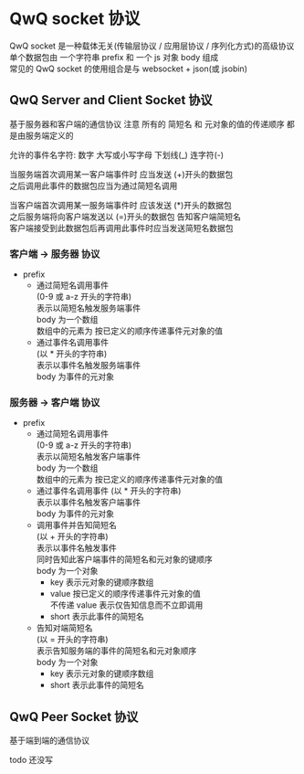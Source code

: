 # QwQ socket 协议

QwQ socket 是一种载体无关(传输层协议 / 应用层协议 / 序列化方式)的高级协议  
单个数据包由 一个字符串 prefix 和 一个 js 对象 body 组成  
常见的 QwQ socket 的使用组合是与 websocket + json(或 jsobin)

## QwQ Server and Client Socket 协议

基于服务器和客户端的通信协议
注意 所有的 简短名 和 元对象的值的传递顺序 都是由服务端定义的

允许的事件名字符: 数字 大写或小写字母 下划线(\_) 连字符(-)

当服务端首次调用某一客户端事件时 应当发送 (+)开头的数据包  
之后调用此事件的数据包应当为通过简短名调用

当客户端首次调用某一服务端事件时 应该发送 (\*)开头的数据包  
之后服务端将向客户端发送以 (=)开头的数据包 告知客户端简短名  
客户端接受到此数据包后再调用此事件时应当发送简短名数据包

### 客户端 -> 服务器 协议

-   prefix
    -   通过简短名调用事件  
        (0-9 或 a-z 开头的字符串)  
        表示以简短名触发服务端事件  
        body 为一个数组  
        数组中的元素为 按已定义的顺序传递事件元对象的值
    -   通过事件名调用事件  
        (以 \* 开头的字符串)  
        表示以事件名触发服务端事件  
        body 为事件的元对象

### 服务器 -> 客户端 协议

-   prefix
    -   通过简短名调用事件  
        (0-9 或 a-z 开头的字符串)  
        表示以简短名触发客户端事件  
        body 为一个数组  
        数组中的元素为 按已定义的顺序传递事件元对象的值
    -   通过事件名调用事件
        (以 \* 开头的字符串)  
        表示以事件名触发客户端事件  
        body 为事件的元对象
    -   调用事件并告知简短名  
        (以 + 开头的字符串)  
        表示以事件名触发事件  
        同时告知此客户端事件的简短名和元对象的键顺序  
        body 为一个对象
        -   key 表示元对象的键顺序数组
        -   value 按已定义的顺序传递事件元对象的值  
            不传递 value 表示仅告知信息而不立即调用
        -   short 表示此事件的简短名
    -   告知对端简短名  
        (以 = 开头的字符串)  
        表示告知服务端的事件的简短名和元对象顺序  
        body 为一个对象
        -   key 表示元对象的键顺序数组
        -   short 表示此事件的简短名

## QwQ Peer Socket 协议

基于端到端的通信协议

todo 还没写
